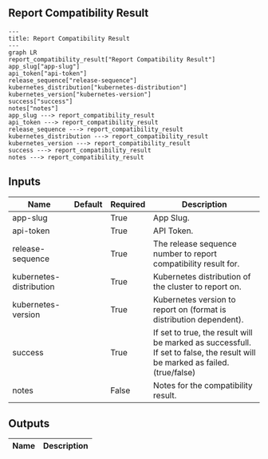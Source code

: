 ## Report Compatibility Result

```mermaid
---
title: Report Compatibility Result
---
graph LR
report_compatibility_result["Report Compatibility Result"]
app_slug["app-slug"]
api_token["api-token"]
release_sequence["release-sequence"]
kubernetes_distribution["kubernetes-distribution"]
kubernetes_version["kubernetes-version"]
success["success"]
notes["notes"]
app_slug ---> report_compatibility_result
api_token ---> report_compatibility_result
release_sequence ---> report_compatibility_result
kubernetes_distribution ---> report_compatibility_result
kubernetes_version ---> report_compatibility_result
success ---> report_compatibility_result
notes ---> report_compatibility_result
```
## Inputs
| Name | Default | Required | Description |
| --- | --- | --- | --- |
| app-slug |  | True | App Slug. |
| api-token |  | True | API Token. |
| release-sequence |  | True | The release sequence number to report compatibility result for. |
| kubernetes-distribution |  | True | Kubernetes distribution of the cluster to report on. |
| kubernetes-version |  | True | Kubernetes version to report on (format is distribution dependent). |
| success |  | True | If set to true, the result will be marked as successfull. If set to false, the result will be marked as failed. (true/false) |
| notes |  | False | Notes for the compatibility result. |

## Outputs
| Name | Description |
| --- | --- |

